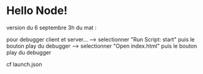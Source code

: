 # Hello Node!

version du 6 septembre 3h du mat :

pour debugger client et server...
--> selectionner "Run Script: start" puis le bouton play du debugger
--> selectionner "Open index.html" puis le bouton play du debugger

cf launch.json